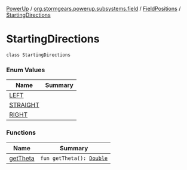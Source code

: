 [PowerUp](../../../index.md) / [org.stormgears.powerup.subsystems.field](../../index.md) / [FieldPositions](../index.md) / [StartingDirections](./index.md)

# StartingDirections

`class StartingDirections`

### Enum Values

| Name | Summary |
|---|---|
| [LEFT](-l-e-f-t.md) |  |
| [STRAIGHT](-s-t-r-a-i-g-h-t.md) |  |
| [RIGHT](-r-i-g-h-t.md) |  |

### Functions

| Name | Summary |
|---|---|
| [getTheta](get-theta.md) | `fun getTheta(): `[`Double`](https://kotlinlang.org/api/latest/jvm/stdlib/kotlin/-double/index.html) |
